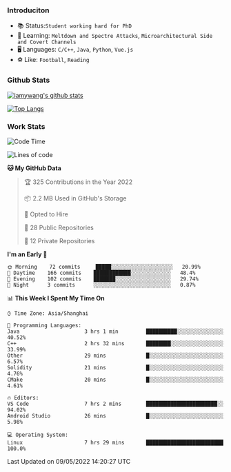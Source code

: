 ### Introduciton

- 📚 Status:`Student working hard for PhD`
- 🔎 Learning: `Meltdown and Spectre Attacks`, `Microarchitectural Side and Covert Channels`
- 🖥️ Languages: `C/C++`, `Java`, `Python`, `Vue.js`
- ⚽ Like: `Football`, `Reading`

### Github Stats

[![iamywang's github stats](https://github-readme-stats.vercel.app/api?username=iamywang&count_private=true&show_icons=true)]()

[![Top Langs](https://github-readme-stats.vercel.app/api/top-langs/?username=iamywang&layout=compact)]()

### Work Stats

<!--START_SECTION:waka-->
![Code Time](http://img.shields.io/badge/Code%20Time-303%20hrs%2012%20mins-blue)

![Lines of code](https://img.shields.io/badge/From%20Hello%20World%20I%27ve%20Written--40%20Thousand%20lines%20of%20code-blue)

**🐱 My GitHub Data** 

> 🏆 325 Contributions in the Year 2022
 > 
> 📦 2.2 MB Used in GitHub's Storage 
 > 
> 💼 Opted to Hire
 > 
> 📜 28 Public Repositories 
 > 
> 🔑 12 Private Repositories  
 > 
**I'm an Early 🐤** 

```text
🌞 Morning    72 commits     █████░░░░░░░░░░░░░░░░░░░░   20.99% 
🌆 Daytime    166 commits    ████████████░░░░░░░░░░░░░   48.4% 
🌃 Evening    102 commits    ███████░░░░░░░░░░░░░░░░░░   29.74% 
🌙 Night      3 commits      ░░░░░░░░░░░░░░░░░░░░░░░░░   0.87%

```


📊 **This Week I Spent My Time On** 

```text
⌚︎ Time Zone: Asia/Shanghai

💬 Programming Languages: 
Java                     3 hrs 1 min         ██████████░░░░░░░░░░░░░░░   40.52% 
C++                      2 hrs 32 mins       ████████░░░░░░░░░░░░░░░░░   33.99% 
Other                    29 mins             █░░░░░░░░░░░░░░░░░░░░░░░░   6.57% 
Solidity                 21 mins             █░░░░░░░░░░░░░░░░░░░░░░░░   4.76% 
CMake                    20 mins             █░░░░░░░░░░░░░░░░░░░░░░░░   4.61%

🔥 Editors: 
VS Code                  7 hrs 2 mins        ███████████████████████░░   94.02% 
Android Studio           26 mins             █░░░░░░░░░░░░░░░░░░░░░░░░   5.98%

💻 Operating System: 
Linux                    7 hrs 29 mins       █████████████████████████   100.0%

```


 Last Updated on 09/05/2022 14:20:27 UTC
<!--END_SECTION:waka-->
